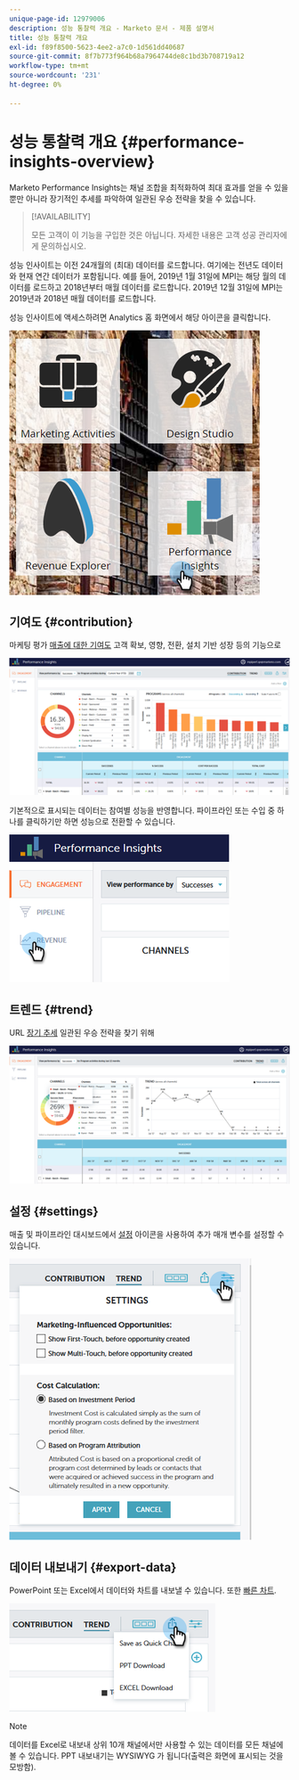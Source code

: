 ```yaml
---
unique-page-id: 12979006
description: 성능 통찰력 개요 - Marketo 문서 - 제품 설명서
title: 성능 통찰력 개요
exl-id: f89f8500-5623-4ee2-a7c0-1d561dd40687
source-git-commit: 8f7b773f964b68a7964744de8c1bd3b708719a12
workflow-type: tm+mt
source-wordcount: '231'
ht-degree: 0%

---
```


# 성능 통찰력 개요 {#performance-insights-overview}

Marketo Performance Insights는 채널 조합을 최적화하여 최대 효과를 얻을 수 있을 뿐만 아니라 장기적인 추세를 파악하여 일관된 우승 전략을 찾을 수 있습니다.

>[!AVAILABILITY]
>
>모든 고객이 이 기능을 구입한 것은 아닙니다. 자세한 내용은 고객 성공 관리자에게 문의하십시오.

성능 인사이트는 이전 24개월의 (최대) 데이터를 로드합니다. 여기에는 전년도 데이터와 현재 연간 데이터가 포함됩니다. 예를 들어, 2019년 1월 31일에 MPI는 해당 월의 데이터를 로드하고 2018년부터 매월 데이터를 로드합니다. 2019년 12월 31일에 MPI는 2019년과 2018년 매월 데이터를 로드합니다.

성능 인사이트에 액세스하려면 Analytics 홈 화면에서 해당 아이콘을 클릭합니다.

![](assets/one.png)

## 기여도 {#contribution}

마케팅 평가 [매출에 대한 기여도](/help/marketo/product-docs/reporting/performance-insights/performance-insights-contribution-overview.md) 고객 확보, 영향, 전환, 설치 기반 성장 등의 기능으로

![](assets/two.png)

기본적으로 표시되는 데이터는 참여별 성능을 반영합니다. 파이프라인 또는 수입 중 하나를 클릭하기만 하면 성능으로 전환할 수 있습니다.

![](assets/3.png)

## 트렌드 {#trend}

URL [장기 추세](/help/marketo/product-docs/reporting/performance-insights/performance-insights-trend-overview.md) 일관된 우승 전략을 찾기 위해

![](assets/4.png)

## 설정 {#settings}

매출 및 파이프라인 대시보드에서 [설정](/help/marketo/product-docs/reporting/performance-insights/performance-insights-settings.md) 아이콘을 사용하여 추가 매개 변수를 설정할 수 있습니다.

![](assets/5.png)

## 데이터 내보내기 {#export-data}

PowerPoint 또는 Excel에서 데이터와 차트를 내보낼 수 있습니다. 또한 [빠른 차트](/help/marketo/product-docs/reporting/performance-insights/performance-insights-quick-charts.md).

![](assets/6.png)

>[!NOTE]
>
>데이터를 Excel로 내보내 상위 10개 채널에서만 사용할 수 있는 데이터를 모든 채널에 볼 수 있습니다. PPT 내보내기는 WYSIWYG 가 됩니다(출력은 화면에 표시되는 것을 모방함).
